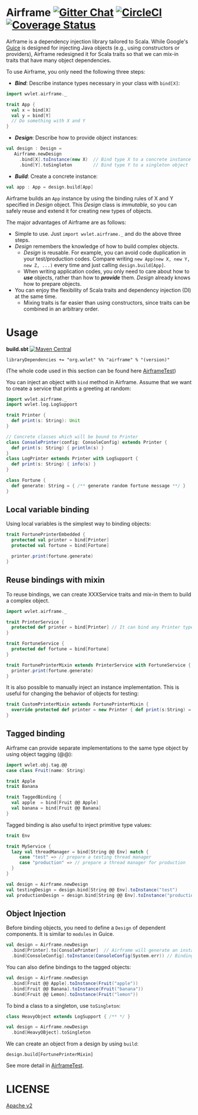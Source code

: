 # Airframe  [![Gitter Chat][gitter-badge]][gitter-link] [![CircleCI][circleci-badge]][circleci-link] [![Coverage Status][coverall-badge]][coverall-link]

[circleci-badge]: https://circleci.com/gh/wvlet/airframe.svg?style=svg
[circleci-link]: https://circleci.com/gh/wvlet/airframe
[gitter-badge]: https://badges.gitter.im/Join%20Chat.svg
[gitter-link]: https://gitter.im/wvlet/wvlet?utm_source=badge&utm_medium=badge&utm_campaign=pr-badge&utm_content=badge
[coverall-badge]: https://coveralls.io/repos/github/wvlet/airframe/badge.svg?branch=master
[coverall-link]: https://coveralls.io/github/wvlet/airframe?branch=master

Airframe is a dependency injection library tailored to Scala. While Google's [Guice](https://github.com/google/guice) is designed for injecting Java objects (e.g., using constructors or providers), Airframe redesigned it for Scala traits so that we can mix-in traits that have many object dependencies. 

To use Airframe, you only need the following three steps:
- ***Bind***: Describe instance types necessary in your class with `bind[X]`: 
```scala
import wvlet.airframe._

trait App {
  val x = bind[X]
  val y = bind[Y]
  // Do something with X and Y
}
```
- ***Design***: Describe how to provide object instances:
```scala
val design : Design = 
   Airframe.newDesign
     .bind[X].toInstance(new X)  // Bind type X to a concrete instance
     .bind[Y].toSingleton        // Bind type Y to a singleton object
```
- ***Build***: Create a concrete instance:
```scala
val app : App = design.build[App]
```

Airframe builds an `App` instance by using the binding rules of X and Y specified in *Design* object. 
This *Design* class is *immutable*, so you can safely reuse and extend it for creating new types of objects.

The major advantages of Airframe are as follows:
- Simple to use. Just `import wvlet.airframe._` and do the above three steps. 
- *Design* remembers the knowledge of how to build complex objects.
  - *Design* is reusable. For example, you can avoid code duplication in your test/production codes. Compare writing `new App(new X, new Y, new Z, ...)` every time and just calling `design.build[App]`.
  - When writing application codes, you only need to care about how to ***use*** objects, rather than how to ***provide*** them. *Design* already knows how to prepare objects.
- You can enjoy the flexibility of Scala traits and dependency injection (DI) at the same time.
  - Mixing traits is far easier than using constructors, since traits can be combined in an arbitrary order.

# Usage

**build.sbt** [![Maven Central](https://maven-badges.herokuapp.com/maven-central/org.wvlet/airframe_2.11/badge.svg)](https://maven-badges.herokuapp.com/maven-central/org.wvlet/airframe_2.11)
```
libraryDependencies += "org.wvlet" %% "airframe" % "(version)"
```


(The whole code used in this section can be found here [AirframeTest](https://github.com/wvlet/airframe/blob/master/src/test/scala/wvlet/airframe/AirframeTest.scala))

You can inject an object with `bind` method in Airframe. Assume that we want to create a service that prints a greeting at random:

```scala
import wvlet.airframe._ 
import wvlet.log.LogSupport

trait Printer {
  def print(s: String): Unit
}

// Concrete classes which will be bound to Printer
class ConsolePrinter(config: ConsoleConfig) extends Printer { 
  def print(s: String) { println(s) }
}
class LogPrinter extends Printer with LogSupport { 
  def print(s: String) { info(s) }
}

class Fortune { 
  def generate: String = { /** generate random fortune message **/ }
}
```

## Local variable binding

Using local variables is the simplest way to binding objects:

```scala
trait FortunePrinterEmbedded {
  protected val printer = bind[Printer]
  protected val fortune = bind[Fortune]

  printer.print(fortune.generate)
}
```

## Reuse bindings with mixin

To reuse bindings, we can create XXXService traits and mix-in them to build a complex object. 

```scala
import wvlet.airframe._

trait PrinterService {
  protected def printer = bind[Printer] // It can bind any Printer types
}

trait FortuneService {
  protected def fortune = bind[Fortune]
}

trait FortunePrinterMixin extends PrinterService with FortuneService {
  printer.print(fortune.generate)
}
```

It is also possible to manually inject an instance implementation. This is useful for changing the behavior of objects for testing: 
```scala
trait CustomPrinterMixin extends FortunePrinterMixin {
  override protected def printer = new Printer { def print(s:String) = { Console.err.println(s) } } // Manually inject an instance
}
```

## Tagged binding

Airframe can provide separate implementations to the same type object by using object tagging (@@):
```scala
import wvlet.obj.tag.@@
case class Fruit(name: String)

trait Apple
trait Banana

trait TaggedBinding {
  val apple  = bind[Fruit @@ Apple]
  val banana = bind[Fruit @@ Banana]
}
 ```

Tagged binding is also useful to inject primitive type values:
```scala
trait Env

trait MyService {
  lazy val threadManager = bind[String @@ Env] match {
     case "test" => // prepare a testing thread manager
     case "production" => // prepare a thread manager for production
  }
}

val design = Airframe.newDesign
val testingDesign = design.bind[String @@ Env].toInstance("test")
val productionDesign = design.bind[String @@ Env].toInstance("production")
```

## Object Injection

Before binding objects, you need to define a `Design` of dependent components. It is similar to `modules` in Guice.

```scala
val design = Airframe.newDesign
  .bind[Printer].to[ConsolePrinter]  // Airframe will generate an instance of ConsolePrinter by resolving its dependencies
  .bind[ConsoleConfig].toInstance(ConsoleConfig(System.err)) // Binding an actual instance
```

You can also define bindings to the tagged objects:

```scala
val design = Airframe.newDesign
  .bind[Fruit @@ Apple].toInstance(Fruit("apple"))
  .bind[Fruit @@ Banana].toInstance(Fruit("banana"))
  .bind[Fruit @@ Lemon].toInstance(Fruit("lemon"))
````

To bind a class to a singleton, use `toSingleton`:

```scala
class HeavyObject extends LogSupport { /** */ }

val design = Airframe.newDesign
  .bind[HeavyOBject].toSingleton
````

We can create an object from a design by using `build`:

```
design.build[FortunePrinterMixin]
```

See more detail in [AirframeTest](https://github.com/wvlet/airframe/blob/master/src/test/scala/wvlet/airframe/AirframeTest.scala).

# LICENSE

[Apache v2](https://github.com/wvlet/airframe/blob/master/LICENSE)
